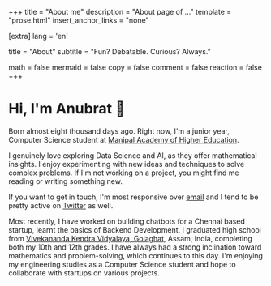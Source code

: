 +++
title = "About me"
description = "About page of ..."
template = "prose.html"
insert_anchor_links = "none"

[extra]
lang = 'en'

title = "About"
subtitle = "Fun? Debatable. Curious? Always."

math = false
mermaid = false
copy = false
comment = false
reaction = false
+++

# Hi, I'm Anubrat 👋

Born almost eight thousand days ago. Right now, I'm a junior year, Computer Science student at [Manipal Academy of Higher Education](https://www.manipal.edu/mu.html).

I genuinely love exploring Data Science and AI, as they offer mathematical insights. I enjoy experimenting with new ideas and techniques to solve complex problems. If I'm not working on a project, you might find me reading or writing something new.

If you want to get in touch, I'm most responsive over [email](mailto:anubratbora25@gmail.com) and I tend to be pretty active on [Twitter](https://x.com/anubrat25) as well.

Most recently, I have worked on building chatbots for a Chennai based startup, learnt the basics of Backend Development. I graduated high school from [Vivekananda Kendra Vidyalaya, Golaghat](https://golaghat.vkv.in), Assam, India, completing both my 10th and 12th grades. I have always had a strong inclination toward mathematics and problem-solving, which continues to this day. I'm enjoying my engineering studies as a Computer Science student and hope to collaborate with startups on various projects.
